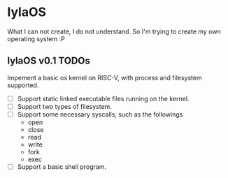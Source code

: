 # lylaOS
What I can not create, I do not understand. So I'm trying to create my own operating system :P

## lylaOS v0.1 TODOs
Impement a basic os kernel on RISC-V, with process and filesystem supported.

- [ ] Support static linked executable files running on the kernel.
- [ ] Support two types of filesystem.
- [ ] Support some necessary syscalls, such as the followings
    - open
    - close
    - read
    - write
    - fork
    - exec
- [ ] Support a basic shell program.